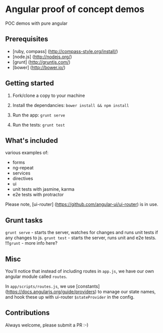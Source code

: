 # Angular proof of concept demos
POC demos with pure angular


## Prerequisites
- [ruby, compass] (http://compass-style.org/install/)
- [node.js] (http://nodejs.org/)
- [grunt] (http://gruntjs.com/)
- [bower] (http://bower.io/)


## Getting started

1) Fork/clone a copy to your machine

2) Install the dependancies: `bower install && npm install`

3) Run the app: `grunt serve`

4) Run the tests: `grunt test`


## What's included

various examples of:
- forms
- ng-repeat
- services
- directives
- ui
- unit tests with jasmine, karma
- e2e tests with protractor

Please note, [ui-router] (https://github.com/angular-ui/ui-router) is in use.

## Grunt tasks

`grunt serve` - starts the server, watches for changes and runs unit tests if any changes to js.
`grunt test` - starts the server, runs unit and e2e tests.
!!!`grunt` - more info here?

## Misc

You'll notice that instead of including routes in `app.js`, we have our own angular module called `routes`.

In `app/scripts/routes.js`, we use [constants] (https://docs.angularjs.org/guide/providers) to manage our state names, and hook these up with ui-router `$stateProvider` in the config.

## Contributions

Always welcome, please submit a PR :-)
